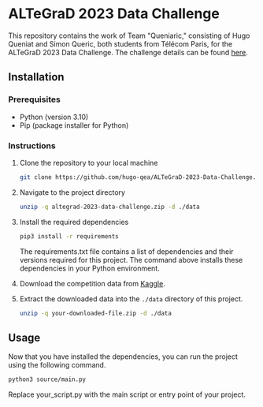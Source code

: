 # ALTeGraD 2023 Data Challenge

This repository contains the work of Team "Queniaric," consisting of Hugo Queniat and Simon Queric, both students from Télécom Paris, for the ALTeGraD 2023 Data Challenge. The challenge details can be found [here](https://www.kaggle.com/competitions/altegrad-2023-data-challenge/).

## Installation

### Prerequisites

- Python (version 3.10)
- Pip (package installer for Python)

### Instructions

1. Clone the repository to your local machine

   ```bash
   git clone https://github.com/hugo-qea/ALTeGraD-2023-Data-Challenge.git
   ```

2. Navigate to the project directory

   ```bash
   unzip -q altegrad-2023-data-challenge.zip -d ./data
   ```

3. Install the required dependencies

   ```bash
   pip3 install -r requirements
   ```
   The requirements.txt file contains a list of dependencies and their versions required for this project. The command above installs these dependencies in your Python environment.

4. Download the competition data from [Kaggle](https://www.kaggle.com/competitions/altegrad-2023-data-challenge/data).

5. Extract the downloaded data into the `./data` directory of this project.

   ```bash
   unzip -q your-downloaded-file.zip -d ./data
   ```

## Usage
Now that you have installed the dependencies, you can run the project using the following command.

   ```bash
   python3 source/main.py
   ```
Replace your_script.py with the main script or entry point of your project.

